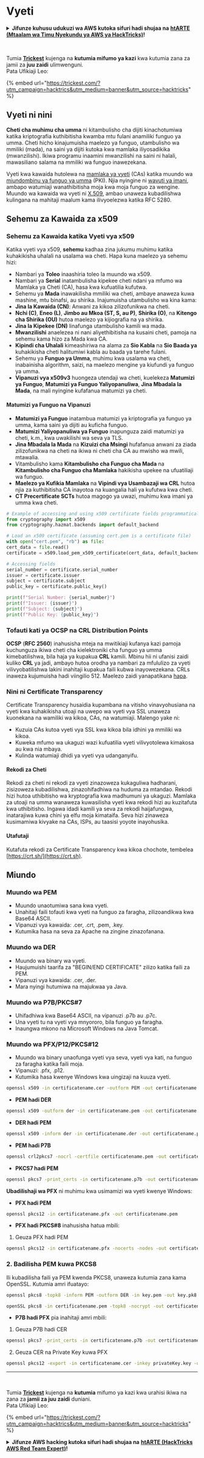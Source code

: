 # Vyeti

<details>

<summary><strong>Jifunze kuhusu udukuzi wa AWS kutoka sifuri hadi shujaa na</strong> <a href="https://training.hacktricks.xyz/courses/arte"><strong>htARTE (Mtaalam wa Timu Nyekundu ya AWS ya HackTricks)</strong></a><strong>!</strong></summary>

Njia nyingine za kusaidia HackTricks:

* Ikiwa unataka kuona **kampuni yako ikionekana kwenye HackTricks** au **kupakua HackTricks kwa PDF** Angalia [**MIPANGO YA USAJILI**](https://github.com/sponsors/carlospolop)!
* Pata [**bidhaa rasmi za PEASS & HackTricks**](https://peass.creator-spring.com)
* Gundua [**Familia ya PEASS**](https://opensea.io/collection/the-peass-family), mkusanyiko wetu wa [**NFTs**](https://opensea.io/collection/the-peass-family) ya kipekee
* **Jiunge na** 💬 [**Kikundi cha Discord**](https://discord.gg/hRep4RUj7f) au kikundi cha [**telegram**](https://t.me/peass) au **tufuate** kwenye **Twitter** 🐦 [**@hacktricks\_live**](https://twitter.com/hacktricks\_live)**.**
* **Shiriki mbinu zako za udukuzi kwa kuwasilisha PRs kwa** [**HackTricks**](https://github.com/carlospolop/hacktricks) na [**HackTricks Cloud**](https://github.com/carlospolop/hacktricks-cloud) repos za github.

</details>

<figure><img src="../.gitbook/assets/image (3) (1) (1) (1) (1) (1) (1).png" alt=""><figcaption></figcaption></figure>

\
Tumia [**Trickest**](https://trickest.com/?utm\_campaign=hacktrics\&utm\_medium=banner\&utm\_source=hacktricks) kujenga na **kutumia mifumo ya kazi** kwa kutumia zana za jamii za **juu zaidi** ulimwenguni.\
Pata Ufikiaji Leo:

{% embed url="https://trickest.com/?utm_campaign=hacktrics&utm_medium=banner&utm_source=hacktricks" %}

## Vyeti ni nini

**Cheti cha muhimu cha umma** ni kitambulisho cha dijiti kinachotumiwa katika kriptografia kuthibitisha kwamba mtu fulani anamiliki funguo ya umma. Cheti hicho kinajumuisha maelezo ya funguo, utambulisho wa mmiliki (mada), na saini ya dijiti kutoka kwa mamlaka iliyosadikika (mwanzilishi). Ikiwa programu inaamini mwanzilishi na saini ni halali, mawasiliano salama na mmiliki wa funguo inawezekana.

Vyeti kwa kawaida hutolewa na [mamlaka ya vyeti](https://en.wikipedia.org/wiki/Certificate\_authority) (CAs) katika muundo wa [miundombinu ya funguo ya umma](https://en.wikipedia.org/wiki/Public-key\_infrastructure) (PKI). Njia nyingine ni [wavuti ya imani](https://en.wikipedia.org/wiki/Web\_of\_trust), ambapo watumiaji wanathibitisha moja kwa moja funguo za wengine. Muundo wa kawaida wa vyeti ni [X.509](https://en.wikipedia.org/wiki/X.509), ambao unaweza kubadilishwa kulingana na mahitaji maalum kama ilivyoelezwa katika RFC 5280.

## Sehemu za Kawaida za x509

### **Sehemu za Kawaida katika Vyeti vya x509**

Katika vyeti vya x509, **sehemu** kadhaa zina jukumu muhimu katika kuhakikisha uhalali na usalama wa cheti. Hapa kuna maelezo ya sehemu hizi:

* Nambari ya **Toleo** inaashiria toleo la muundo wa x509.
* Nambari ya **Serial** inatambulisha kipekee cheti ndani ya mfumo wa Mamlaka ya Cheti (CA), hasa kwa kufuatilia kufutwa.
* Sehemu ya **Mada** inawakilisha mmiliki wa cheti, ambaye anaweza kuwa mashine, mtu binafsi, au shirika. Inajumuisha utambulisho wa kina kama:
* **Jina la Kawaida (CN)**: Anwani za kikoa zilizofunikwa na cheti.
* **Nchi (C)**, **Eneo (L)**, **Jimbo au Mkoa (ST, S, au P)**, **Shirika (O)**, na **Kitengo cha Shirika (OU)** hutoa maelezo ya kijiografia na ya shirika.
* **Jina la Kipekee (DN)** linafunga utambulisho kamili wa mada.
* **Mwanzilishi** anaelezea ni nani aliyethibitisha na kusaini cheti, pamoja na sehemu kama hizo za Mada kwa CA.
* **Kipindi cha Uhalali** kimeashiriwa na alama za **Sio Kabla** na **Sio Baada ya** kuhakikisha cheti halitumiwi kabla au baada ya tarehe fulani.
* Sehemu ya **Funguo ya Umma**, muhimu kwa usalama wa cheti, inabainisha algorithm, saizi, na maelezo mengine ya kiufundi ya funguo ya umma.
* **Vipanuzi vya x509v3** huongeza utendaji wa cheti, kuelekeza **Matumizi ya Funguo**, **Matumizi ya Funguo Yaliyopanuliwa**, **Jina Mbadala la Mada**, na mali nyingine kufafanua matumizi ya cheti.

#### **Matumizi ya Funguo na Vipanuzi**

* **Matumizi ya Funguo** inatambua matumizi ya kriptografia ya funguo ya umma, kama saini ya dijiti au kuficha funguo.
* **Matumizi Yaliyopanuliwa ya Funguo** inapunguza zaidi matumizi ya cheti, k.m., kwa uwakilishi wa seva ya TLS.
* **Jina Mbadala la Mada** na **Kizuizi cha Msingi** hufafanua anwani za ziada zilizofunikwa na cheti na ikiwa ni cheti cha CA au mwisho wa mwili, mtawalia.
* Vitambulisho kama **Kitambulisho cha Funguo cha Mada** na **Kitambulisho cha Funguo cha Mamlaka** hakikisha upekee na ufuatiliaji wa funguo.
* **Maelezo ya Kufikia Mamlaka** na **Vipindi vya Usambazaji wa CRL** hutoa njia za kuthibitisha CA inayotoa na kuangalia hali ya kufutwa kwa cheti.
* **CT Precertificate SCTs** hutoa magogo ya uwazi, muhimu kwa imani ya umma kwa cheti.
```python
# Example of accessing and using x509 certificate fields programmatically:
from cryptography import x509
from cryptography.hazmat.backends import default_backend

# Load an x509 certificate (assuming cert.pem is a certificate file)
with open("cert.pem", "rb") as file:
cert_data = file.read()
certificate = x509.load_pem_x509_certificate(cert_data, default_backend())

# Accessing fields
serial_number = certificate.serial_number
issuer = certificate.issuer
subject = certificate.subject
public_key = certificate.public_key()

print(f"Serial Number: {serial_number}")
print(f"Issuer: {issuer}")
print(f"Subject: {subject}")
print(f"Public Key: {public_key}")
```
### **Tofauti kati ya OCSP na CRL Distribution Points**

**OCSP** (**RFC 2560**) inahusisha mteja na mwitikiaji kufanya kazi pamoja kuchunguza ikiwa cheti cha kielektroniki cha funguo ya umma kimebatilishwa, bila haja ya kupakua **CRL** kamili. Mbinu hii ni ufanisi zaidi kuliko **CRL** ya jadi, ambayo hutoa orodha ya nambari za mfululizo za vyeti vilivyobatilishwa lakini inahitaji kupakua faili kubwa inayowezekana. CRLs inaweza kujumuisha hadi viingilio 512. Maelezo zaidi yanapatikana [hapa](https://www.arubanetworks.com/techdocs/ArubaOS%206\_3\_1\_Web\_Help/Content/ArubaFrameStyles/CertRevocation/About\_OCSP\_and\_CRL.htm).

### **Nini ni Certificate Transparency**

Certificate Transparency husaidia kupambana na vitisho vinavyohusiana na vyeti kwa kuhakikisha utoaji na uwepo wa vyeti vya SSL unaweza kuonekana na wamiliki wa kikoa, CAs, na watumiaji. Malengo yake ni:

* Kuzuia CAs kutoa vyeti vya SSL kwa kikoa bila idhini ya mmiliki wa kikoa.
* Kuweka mfumo wa ukaguzi wazi kufuatilia vyeti vilivyotolewa kimakosa au kwa nia mbaya.
* Kulinda watumiaji dhidi ya vyeti vya udanganyifu.

#### **Rekodi za Cheti**

Rekodi za cheti ni rekodi za vyeti zinazoweza kukaguliwa hadharani, zisizoweza kubadilishwa, zinazohifadhiwa na huduma za mtandao. Rekodi hizi hutoa uthibitisho wa kryptografia kwa madhumuni ya ukaguzi. Mamlaka za utoaji na umma wanaweza kuwasilisha vyeti kwa rekodi hizi au kuzitafuta kwa uthibitisho. Ingawa idadi kamili ya seva za rekodi haijafungwa, inatarajiwa kuwa chini ya elfu moja kimataifa. Seva hizi zinaweza kusimamiwa kivyake na CAs, ISPs, au taasisi yoyote inayohusika.

#### **Utafutaji**

Kutafuta rekodi za Certificate Transparency kwa kikoa chochote, tembelea [https://crt.sh/](https://crt.sh).

## **Miundo**

### **Muundo wa PEM**

* Muundo unaotumiwa sana kwa vyeti.
* Unahitaji faili tofauti kwa vyeti na funguo za faragha, zilizoandikwa kwa Base64 ASCII.
* Vipanuzi vya kawaida: .cer, .crt, .pem, .key.
* Kutumika hasa na seva za Apache na zingine zinazofanana.

### **Muundo wa DER**

* Muundo wa binary wa vyeti.
* Haujumuishi taarifa za "BEGIN/END CERTIFICATE" zilizo katika faili za PEM.
* Vipanuzi vya kawaida: .cer, .der.
* Mara nyingi hutumiwa na majukwaa ya Java.

### **Muundo wa P7B/PKCS#7**

* Uhifadhiwa kwa Base64 ASCII, na vipanuzi .p7b au .p7c.
* Una vyeti tu na vyeti vya mnyororo, bila funguo ya faragha.
* Inaungwa mkono na Microsoft Windows na Java Tomcat.

### **Muundo wa PFX/P12/PKCS#12**

* Muundo wa binary unaofunga vyeti vya seva, vyeti vya kati, na funguo za faragha katika faili moja.
* Vipanuzi: .pfx, .p12.
* Kutumika hasa kwenye Windows kwa uingizaji na kuuza vyeti.
```bash
openssl x509 -in certificatename.cer -outform PEM -out certificatename.pem
```
* **PEM hadi DER**
```bash
openssl x509 -outform der -in certificatename.pem -out certificatename.der
```
* **DER hadi PEM**
```bash
openssl x509 -inform der -in certificatename.der -out certificatename.pem
```
* **PEM hadi P7B**
```bash
openssl crl2pkcs7 -nocrl -certfile certificatename.pem -out certificatename.p7b -certfile CACert.cer
```
* **PKCS7 hadi PEM**
```bash
openssl pkcs7 -print_certs -in certificatename.p7b -out certificatename.pem
```
**Ubadilishaji wa PFX** ni muhimu kwa usimamizi wa vyeti kwenye Windows:

* **PFX hadi PEM**
```bash
openssl pkcs12 -in certificatename.pfx -out certificatename.pem
```
* **PFX hadi PKCS#8** inahusisha hatua mbili:
1. Geuza PFX hadi PEM
```bash
openssl pkcs12 -in certificatename.pfx -nocerts -nodes -out certificatename.pem
```
### 2. Badilisha PEM kuwa PKCS8

Ili kubadilisha faili ya PEM kwenda PKCS8, unaweza kutumia zana kama OpenSSL. Kutumia amri ifuatayo:

```bash
openssl pkcs8 -topk8 -inform PEM -outform DER -in key.pem -out key.pk8 -nocrypt
```
```bash
openSSL pkcs8 -in certificatename.pem -topk8 -nocrypt -out certificatename.pk8
```
* **P7B hadi PFX** pia inahitaji amri mbili:
1. Geuza P7B hadi CER
```bash
openssl pkcs7 -print_certs -in certificatename.p7b -out certificatename.cer
```
2. Geuza CER na Private Key kuwa PFX
```bash
openssl pkcs12 -export -in certificatename.cer -inkey privateKey.key -out certificatename.pfx -certfile cacert.cer
```
***

<figure><img src="../.gitbook/assets/image (3) (1) (1) (1) (1) (1) (1) (1).png" alt=""><figcaption></figcaption></figure>

\
Tumia [**Trickest**](https://trickest.com/?utm\_campaign=hacktrics\&utm\_medium=banner\&utm\_source=hacktricks) kujenga na **kutumia** mifumo ya kazi kwa urahisi ikiwa na zana za **jamii za juu zaidi** duniani.\
Pata Ufikiaji Leo:

{% embed url="https://trickest.com/?utm_campaign=hacktrics&utm_medium=banner&utm_source=hacktricks" %}

<details>

<summary><strong>Jifunze AWS hacking kutoka sifuri hadi shujaa na</strong> <a href="https://training.hacktricks.xyz/courses/arte"><strong>htARTE (HackTricks AWS Red Team Expert)</strong></a><strong>!</strong></summary>

Njia nyingine za kusaidia HackTricks:

* Ikiwa unataka kuona **kampuni yako ikitangazwa kwenye HackTricks** au **kupakua HackTricks kwa PDF** Angalia [**MIPANGO YA USAJILI**](https://github.com/sponsors/carlospolop)!
* Pata [**bidhaa rasmi za PEASS & HackTricks**](https://peass.creator-spring.com)
* Gundua [**Familia ya PEASS**](https://opensea.io/collection/the-peass-family), mkusanyiko wetu wa [**NFTs**](https://opensea.io/collection/the-peass-family) za kipekee
* **Jiunge na** 💬 [**Kikundi cha Discord**](https://discord.gg/hRep4RUj7f) au kikundi cha [**telegram**](https://t.me/peass) au **tufuate** kwenye **Twitter** 🐦 [**@hacktricks\_live**](https://twitter.com/hacktricks\_live)**.**
* **Shiriki mbinu zako za udukuzi kwa kuwasilisha PRs kwa** [**HackTricks**](https://github.com/carlospolop/hacktricks) na [**HackTricks Cloud**](https://github.com/carlospolop/hacktricks-cloud) github repos.

</details>
